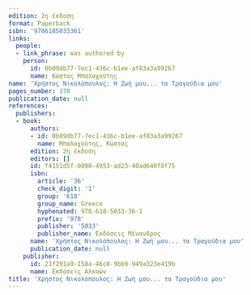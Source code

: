 ```yaml
---
edition: 2η έκδοση
format: Paperback
isbn: '9786185033361'
links:
  people:
  - link_phrase: was authored by
    person:
      id: 0b09db77-7ec1-436c-b1ee-af83a3a99267
      name: Κώστας Μπαλαχούτης
name: 'Χρήστος Νικολόπουλος: Η Ζωή μου... τα Τραγούδια μου'
pages_number: 370
publication_date: null
references:
  publishers:
  - book:
      authors:
      - id: 0b09db77-7ec1-436c-b1ee-af83a3a99267
        name: Μπαλαχούτης, Κώστας
      edition: 2η έκδοση
      editors: []
      id: f4151d5f-0090-4953-ad23-40ad640f8f75
      isbn:
        article: '36'
        check_digit: '1'
        group: '618'
        group_name: Greece
        hyphenated: 978-618-5033-36-1
        prefix: '978'
        publisher: '5033'
        publisher_name: Εκδόσεις Μένανδρος
      name: 'Χρήστος Νικολόπουλος: Η Ζωή μου... τα Τραγούδια μου'
      publication_date: null
    publisher:
      id: 21f291a9-158a-46c8-9bb9-949a323e419b
      name: Εκδόσεις Αλκυών
title: 'Χρήστος Νικολόπουλος: Η Ζωή μου... τα Τραγούδια μου'
---
```


